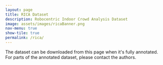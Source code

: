 ```yaml
---
layout: page
title: RICA Dataset
description: Robocentric Indoor Crowd Analysis Dataset
image: assets/images/ricaBanner.png
nav-menu: true
show-tile: true
permalink: /rica/
---
```


<p>The dataset can be downloaded from this page when it's fully annotated. For parts of the annotated dataset, please contact the authors.</p>